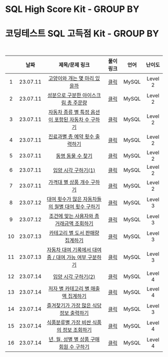 # SQL High Score Kit - GROUP BY
# 코딩테스트 SQL 고득점 Kit - GROUP BY

<br>

||날짜|제목/문제 링크|풀이 링크|언어|난이도|
|:---:|:---:|:---:|:---:|:---:|:---:|
|1|23.07.11|[고양이와 개는 몇 마리 있을까](https://school.programmers.co.kr/learn/courses/30/lessons/59040?language=mysql)|[클릭](./solution/how_many_cat_and_dog.sql)|MySQL|Level 2|
|2|23.07.11|[성분으로 구분한 아이스크림 총 주문량](https://school.programmers.co.kr/learn/courses/30/lessons/133026?language=mysql)|[클릭](./solution/total_order.sql)|MySQL|Level 2|
|3|23.07.11|[자동차 종류 별 특정 옵션이 포함된 자동차 수 구하기](https://school.programmers.co.kr/learn/courses/30/lessons/151137?language=mysql)|[클릭](./solution/car_specific_option.sql)|MySQL|Level 2|
|4|23.07.11|[진료과별 총 예약 횟수 출력하기](https://school.programmers.co.kr/learn/courses/30/lessons/132202?language=mysql)|[클릭](./solution/count_appointment.sql)|MySQL|Level 2|
|5|23.07.11|[동명 동물 수 찾기](https://school.programmers.co.kr/learn/courses/30/lessons/59041?language=mysql)|[클릭](./solution/find_same_name.sql)|MySQL|Level 2|
|6|23.07.11|[입양 시각 구하기(1)](https://school.programmers.co.kr/learn/courses/30/lessons/59412?language=mysql)|[클릭](./solution/adoption_time(1).sql)|MySQL|Level 2|
|7|23.07.11|[가격대 별 상품 개수 구하기](https://school.programmers.co.kr/learn/courses/30/lessons/131530?language=mysql)|[클릭](./solution/count_price_group.sql)|MySQL|Level 2|
|8|23.07.12|[대여 횟수가 많은 자동차들의 월별 대여 횟수 구하기](https://school.programmers.co.kr/learn/courses/30/lessons/151139?language=mysql)|[클릭](./solution/rental_month.sql)|MySQL|Level 3|
|9|23.07.12|[조건에 맞는 사용자와 총 거래금액 조회하기](https://school.programmers.co.kr/learn/courses/30/lessons/164668?language=mysql)|[클릭](./solution/total_sales.sql)|MySQL|Level 3|
|10|23.07.13|[카테고리 별 도서 판매량 집계하기](https://school.programmers.co.kr/learn/courses/30/lessons/144855?language=mysql)|[클릭](./solution/book_sales_by_category.sql)|MySQL|Level 3|
|11|23.07.13|[자동차 대여 기록에서 대여중 / 대여 가능 여부 구분하기](https://school.programmers.co.kr/learn/courses/30/lessons/157340?language=mysql)|[클릭](./solution/possible_rental.sql)|MySQL|Level 3|
|12|23.07.14|[입양 시각 구하기(2)](https://school.programmers.co.kr/learn/courses/30/lessons/59413?language=mysql)|[클릭](./solution/adoption_time(2).sql)|MySQL|Level 4|
|13|23.07.14|[저자 별 카테고리 별 매출액 집계하기](https://school.programmers.co.kr/learn/courses/30/lessons/144856?language=mysql)|[클릭](./solution/sum_author_category.sql)|MySQL|Level 4|
|14|23.07.14|[즐겨찾기가 가장 많은 식당 정보 출력하기](https://school.programmers.co.kr/learn/courses/30/lessons/131123?language=mysql)|[클릭](./solution/favorites.sql)|MySQL|Level 3|
|15|23.07.14|[식품분류별 가장 비싼 식품의 정보 조회하기](https://school.programmers.co.kr/learn/courses/30/lessons/131116?language=mysql)|[클릭](./solution/food_type_max_price.sql)|MySQL|Level 4|
|16|23.07.14|[년, 월, 성별 별 상품 구매 회원 수 구하기](https://school.programmers.co.kr/learn/courses/30/lessons/131532?language=mysql)|[클릭](./solution/count_year_month_gender_user.sql)|MySQL|Level 4|
